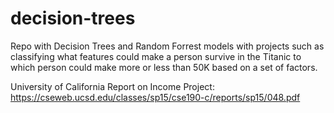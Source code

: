 # decision-trees

Repo with Decision Trees and Random Forrest models with projects such as classifying what features could make a person survive in the Titanic to
which person could make more or less than 50K based on a set of factors.

University of California Report on Income Project: https://cseweb.ucsd.edu/classes/sp15/cse190-c/reports/sp15/048.pdf